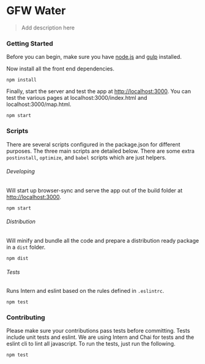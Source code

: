 # GFW Water
> Add description here

### Getting Started
Before you can begin, make sure you have [node.js](https://nodejs.org/en/) and [gulp](http://gulpjs.com/) installed.

Now install all the front end dependencies.

```
npm install
```

Finally, start the server and test the app at [http://localhost:3000](http://localhost:3000). You can test the various pages at localhost:3000/index.html and localhost:3000/map.html.


```
npm start
```

### Scripts
There are several scripts configured in the package.json for different purposes.  The three main scripts are detailed below.  There are some extra ```postinstall```, ```optimize```, and ```babel``` scripts which are just helpers.

###### Developing
Will start up browser-sync and serve the app out of the build folder at [http://localhost:3000](http://localhost:3000).

```
npm start
```

###### Distribution
Will minify and bundle all the code and prepare a distribution ready package in a ```dist``` folder.

```
npm dist
```

###### Tests
Runs Intern and eslint based on the rules defined in ```.eslintrc```.

```
npm test
```

### Contributing

Please make sure your contributions pass tests before committing.  Tests include unit tests and eslint.  We are using Intern and Chai for tests and the eslint cli to lint all javascript.  To run the tests, just run the following.
```
npm test
```
